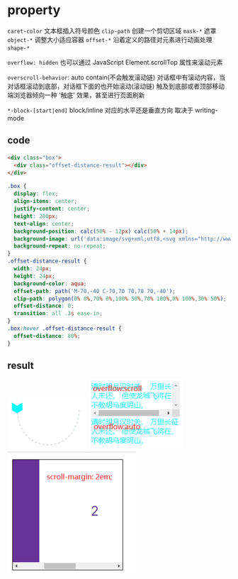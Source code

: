 # property

`caret-color` 文本框插入符号颜色
`clip-path` 创建一个剪切区域
`mask-*` 遮罩
`object-*` 调整大小适应容器
`offset-*` 沿着定义的路径对元素进行动画处理
`shape-*` 

`overflow: hidden` 也可以通过 JavaScript Element.scrollTop 属性来滚动元素

`overscroll-behavior`: auto contain(不会触发滚动链) 对话框中有滚动内容，当对话框滚动到底部，对话框下面的也开始滚动(滚动链)
触及到底部或者顶部移动端浏览器倾向一种 '触底' 效果，甚至进行页面刷新

`*-block-[start|end]` block/inline 对应的水平还是垂直方向 取决于 writing-mode

## code

```html
<div class="box">
  <div class="offset-distance-result"></div>
</div>
```

```css
.box {
  display: flex;
  align-items: center;
  justify-content: center;
  height: 200px;
  text-align: center;
  background-position: calc(50% - 12px) calc(50% + 14px);
  background-image: url('data:image/svg+xml;utf8,<svg xmlns="http://www.w3.org/2000/svg" viewBox="-75 -45 150 140" width="150" height="140"><path d="M-70,-40 C-70,70 70,70 70,-40" fill="none" stroke="lightgrey" stroke-width="2" stroke-dasharray="4.5"/></svg>');
  background-repeat: no-repeat;
}
.offset-distance-result {
  width: 24px;
  height: 24px;
  background-color: aqua;
  offset-path: path('M-70,-40 C-70,70 70,70 70,-40');
  clip-path: polygon(0% 0%,70% 0%,100% 50%,70% 100%,0% 100%,30% 50%);
  offset-distance: 0;
  transition: all .3s ease-in;
}
.box:hover .offset-distance-result {
  offset-distance: 80%;
}
```

## result

![offset-distance-result](./offset-distance-result.gif)
![overflow-result](./overflow-result.png)
![scroll-margin-result](./scroll-margin-result.png)
